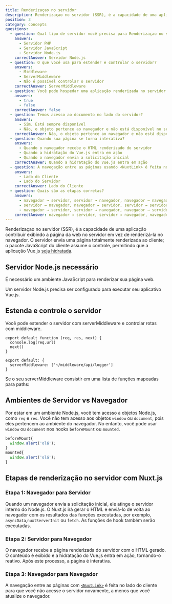 ```yaml
---
title: Renderizaçao no servidor
description: Renderizaçao no servidor (SSR), é a capacidade de uma aplicação contribuir exibindo a página da web no servidor em vez de renderizá-la no navegador.
position: 3
category: concepts
questions:
  - question: Qual tipo de servidor você precisa para Renderizaçao no servidor?
    answers:
      - Servidor PHP
      - Servidor JavaScript
      - Servidor Node.js
    correctAnswer: Servidor Node.js
  - question: O que você usa para estender e controlar o servidor?
    answers:
      - Middleware
      - ServerMiddleware
      - Não é possível controlar o servidor
    correctAnswer: ServerMiddleware
  - question: Você pode hospedar uma aplicação renderizada no servidor em um provedor de hospedagem serveless?
    answers:
      - true
      - false
    correctAnswer: false
  - question: Temos acesso ao documento no lado do servidor?
    answers:
      - Sim. Está sempre disponível
      - Não, o objeto pertence ao navegador e não está disponível no servidor
    correctAnswer: Não, o objeto pertence ao navegador e não está disponível no servidor
  - question: Quando sua página se torna interativa?
    answers:
      - Quando o navegador recebe o HTML renderizado do servidor
      - Quando a hidratação do Vue.js entra em ação
      - Quando o navegador envia a solicitação inicial
    correctAnswer: Quando a hidratação do Vue.js entra em ação
  - question: A navegação entre as páginas usando <NuxtLink> é feita no
    answers:
      - Lado do Cliente
      - Lado do Servidor
    correctAnswer: Lado do Cliente
  - question: Quais são as etapas corretas?
    answers:
      - navegador → servidor, servidor → navegador, navegador → navegador
      - servidor → navegador, navegador → servidor, servidor → servidor
      - navegador → servidor, servidor → navegador, navegador → servidor
    correctAnswer: navegador → servidor, servidor → navegador, navegador → navegador
---
```


Renderizaçao no servidor (SSR), é a capacidade de uma aplicação contribuir exibindo a página da web no servidor em vez de renderizá-la no navegador. O servidor envia uma página totalmente renderizada ao cliente; o pacote JavaScript do cliente assume o controle, permitindo que a aplicação Vue.js [seja hidratada](https://ssr.vuejs.org/guide/hydration.html).

## Servidor Node.js necessário

É necessário um ambiente JavaScript para renderizar sua página web.

Um servidor Node.js precisa ser configurado para executar seu aplicativo Vue.js.

## Estenda e controle o servidor

Você pode estender o servidor com serverMiddleware e controlar rotas com middleware.

```js{}[middleware/api/logger.js]
export default function (req, res, next) {
  console.log(req.url)
  next()
}
```

```js{}[nuxt.config.js]
export default: {
  serverMiddleware: ['~/middleware/api/logger']
}
```

Se o seu serverMiddleware consistir em uma lista de funções mapeadas para paths:

## Ambientes de Servidor vs Navegador

Por estar em um ambiente Node.js, você tem acesso a objetos Node.js, como `req` e `res`. Você não tem acesso aos objetos `window` ou `document`, pois eles pertencem ao ambiente do navegador. No entanto, você pode usar `window` ou `document` nos hooks `beforeMount` ou `mounted`.

```js
beforeMount{
  window.alert('olá');
}
mounted{
  window.alert('olá');
}
```

## Etapas de renderização no servidor com Nuxt.js

### Etapa 1: Navegador para Servidor

Quando um navegador envia a solicitação inicial, ele atinge o servidor interno do Node.js. O Nuxt.js irá gerar o HTML e enviá-lo de volta ao navegador com os resultados das funções executadas, por exemplo, `asyncData`,`nuxtServerInit` ou `fetch`. As funções de hook também serão executadas.

### Etapa 2: Servidor para Navegador

O navegador recebe a página renderizada do servidor com o HTML gerado. O conteúdo é exibido e a hidratação do Vue.js entra em ação, tornando-o reativo. Após este processo, a página é interativa.

### Etapa 3: Navegador para Navegador

A navegação entre as páginas com [`<NuxtLink>`](/docs/2.x/features/nuxt-components#the-nuxtlink-component) é feita no lado do cliente para que você não acesse o servidor novamente, a menos que você atualize o navegador.

<quiz :questions="questions"></quiz>
